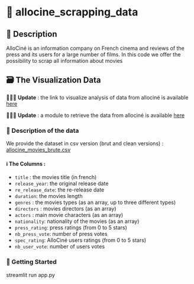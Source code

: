# 🎦  allocine_scrapping_data
## 📖 Description
AlloCiné is an information company on French cinema and reviews of the press and its users for a large number of films. In this code we offer the possibility to scrap all information about movies

## 🗃️ The Visualization Data
🎉🎉🎉 **Update** : the link to visualize analysis of data from allociné is available [here](https://share.streamlit.io/amoungui/allocine_visualization_data/app.py)

🎉🎉🎉 **Update** : a module to retrieve the data from allociné is available [here](https://github.com/amoungui/allocine_scrapping_data)

### 📝 Description of the data
We provide the dataset in csv version (brut and clean versions) : [allocine_movies_brute.csv](https://samoungui.com/wp-content/uploads/2022/01/allocine_movies_brute.csv)

#### ℹ️ The Columns :
- `title` : the movies title (in french)
- `release_year`: the original release date
- `re_release_date`: the re-release date
- `duration`: the movies length
- `genres` : the movies types (as an array, up to three different types)
- `directors` : movies directors (as an array)
- `actors` : main movie characters (as an array)
- `nationality`: nationality of the movies (as an array)
- `press_rating`: press ratings (from 0 to 5 stars)
- `nb_press_vote`: number of press votes
- `spec_rating`:  AlloCiné users ratings (from 0 to 5 stars)
- `nb_user_vote`: number of users votes

### 🚀 Getting Started

 streamlit run app.py
